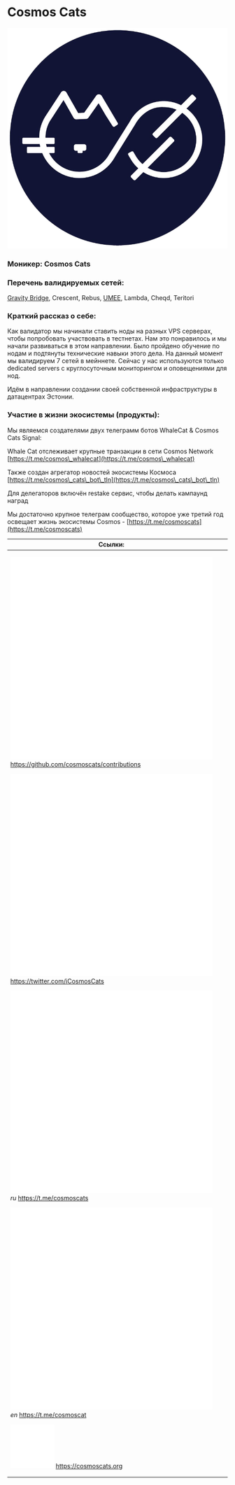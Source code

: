 # Cosmos Cats

<img src="../../.gitbook/assets/cats_transparent.png" alt="" data-size="original">

### **Моникер: Cosmos Cats**

### **Перечень валидируемых сетей:**

[Gravity Bridge](../../cosmobook/gravity-bridge.md), Crescent, Rebus, [UMEE](../../readme/umee.md), Lambda, Cheqd, Teritori

### **Краткий рассказ о себе:**

Как валидатор мы начинали ставить ноды на разных VPS серверах, чтобы попробовать участвовать в тестнетах. Нам это понравилось и мы начали развиваться в этом направлении. Было пройдено обучение по нодам и подтянуты технические навыки этого дела. На данный момент мы валидируем 7 сетей в мейннете. Сейчас у нас используются только dedicated servers с круглосуточным мониторингом и оповещениями для нод.

Идём в направлении создании своей собственной инфраструктуры в датацентрах Эстонии.

### **Участие в жизни экосистемы (продукты):**

Мы являемся создателями двух телеграмм ботов WhaleCat & Cosmos Cats Signal:

Whale Cat отслеживает крупные транзакции в сети Cosmos Network [https://t.me/cosmos\_whalecat](https://t.me/cosmos\_whalecat)

Также создан агрегатор новостей экосистемы Космоса [https://t.me/cosmos\_cats\_bot\_tln](https://t.me/cosmos\_cats\_bot\_tln)

Для делегаторов включён restake сервис, чтобы делать кампаунд наград

Мы достаточно крупное телеграм сообщество, которое уже третий год освещает жизнь экосистемы Cosmos - [https://t.me/cosmoscats](https://t.me/cosmoscats)

<table><thead><tr><th>Ссылки:</th><th data-hidden></th><th data-hidden></th></tr></thead><tbody><tr><td><p><img src="../../.gitbook/assets/icons8-github-480 (8).png" alt="" data-size="line"> <a href="https://github.com/cosmoscats/contributions">https://github.com/cosmoscats/contributions</a></p><p><img src="../../.gitbook/assets/icons8-твиттер-500 (3).png" alt="" data-size="line"> <a href="https://twitter.com/iCosmosCats">https://twitter.com/iCosmosCats</a></p><p><img src="../../.gitbook/assets/icons8-телеграмма-app-480 (3).png" alt="" data-size="line"><em>ru</em> <a href="https://t.me/cosmoscats">https://t.me/cosmoscats</a></p><p><img src="../../.gitbook/assets/icons8-телеграмма-app-480 (1).png" alt="" data-size="line"><em>en</em> <a href="https://t.me/cosmoscat">https://t.me/cosmoscat</a></p><p><img src="../../.gitbook/assets/icons8-интернет-100 (10).png" alt="" data-size="line"> <a href="https://cosmoscats.org">https://cosmoscats.org</a></p></td><td></td><td></td></tr></tbody></table>



